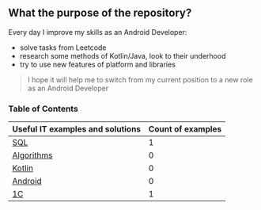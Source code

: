 ## What the purpose of the repository?

Every day I improve my skills as an Android Developer:
- solve tasks from Leetcode
- research some methods of Kotlin/Java, look to their underhood
- try to use new features of platform and libraries

> I hope it will help me to switch from my current position to a new role as an Android Developer


### Table of Contents
| Useful IT examples and solutions              | Count of examples  |
| --------------------------------------------- | ------------------ |
| [SQL](documents/sql.md)                       | 1                  |
| [Algorithms](documents/algorithm.md)          | 0                  |
| [Kotlin](documents/kotlin.md)                 | 0                  |
| [Android](documents/android.md)               | 0                  |
| [1C](documents/oneS.md)                       | 1                  |